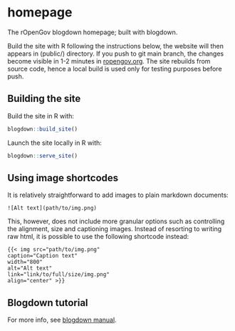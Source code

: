 # homepage

The rOpenGov blogdown homepage; built with blogdown.

Build the site with R following the instructions below, the website
will then appears in (public/) directory. If you push to git main
branch, the changes become visible in 1-2 minutes in
[ropengov.org](http://ropengov.org). The site rebuilds from source
code, hence a local build is used only for testing purposes before push.


## Building the site

Build the site in R with:

```R
blogdown::build_site()
```

Launch  the site locally in R with:

```R
blogdown::serve_site()
```

## Using image shortcodes

It is relatively straightforward to add images to plain markdown documents:

```
![Alt text](path/to/img.png)
```

This, however, does not include more granular options such as controlling the alignment, size and captioning images. Instead of resorting to writing raw html, it is possible to use the following shortcode instead:

```
{{< img src="path/to/img.png"
caption="Caption text"
width="800"
alt="Alt text"
link="link/to/full/size/img.png"
align="center" >}}
```

## Blogdown tutorial

For more info, see [blogdown manual](https://bookdown.org/yihui/blogdown/).
